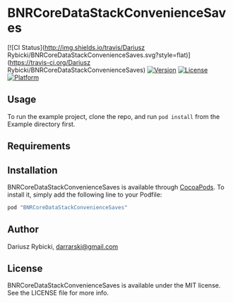 # BNRCoreDataStackConvenienceSaves

[![CI Status](http://img.shields.io/travis/Dariusz Rybicki/BNRCoreDataStackConvenienceSaves.svg?style=flat)](https://travis-ci.org/Dariusz Rybicki/BNRCoreDataStackConvenienceSaves)
[![Version](https://img.shields.io/cocoapods/v/BNRCoreDataStackConvenienceSaves.svg?style=flat)](http://cocoapods.org/pods/BNRCoreDataStackConvenienceSaves)
[![License](https://img.shields.io/cocoapods/l/BNRCoreDataStackConvenienceSaves.svg?style=flat)](http://cocoapods.org/pods/BNRCoreDataStackConvenienceSaves)
[![Platform](https://img.shields.io/cocoapods/p/BNRCoreDataStackConvenienceSaves.svg?style=flat)](http://cocoapods.org/pods/BNRCoreDataStackConvenienceSaves)

## Usage

To run the example project, clone the repo, and run `pod install` from the Example directory first.

## Requirements

## Installation

BNRCoreDataStackConvenienceSaves is available through [CocoaPods](http://cocoapods.org). To install
it, simply add the following line to your Podfile:

```ruby
pod "BNRCoreDataStackConvenienceSaves"
```

## Author

Dariusz Rybicki, darrarski@gmail.com

## License

BNRCoreDataStackConvenienceSaves is available under the MIT license. See the LICENSE file for more info.
